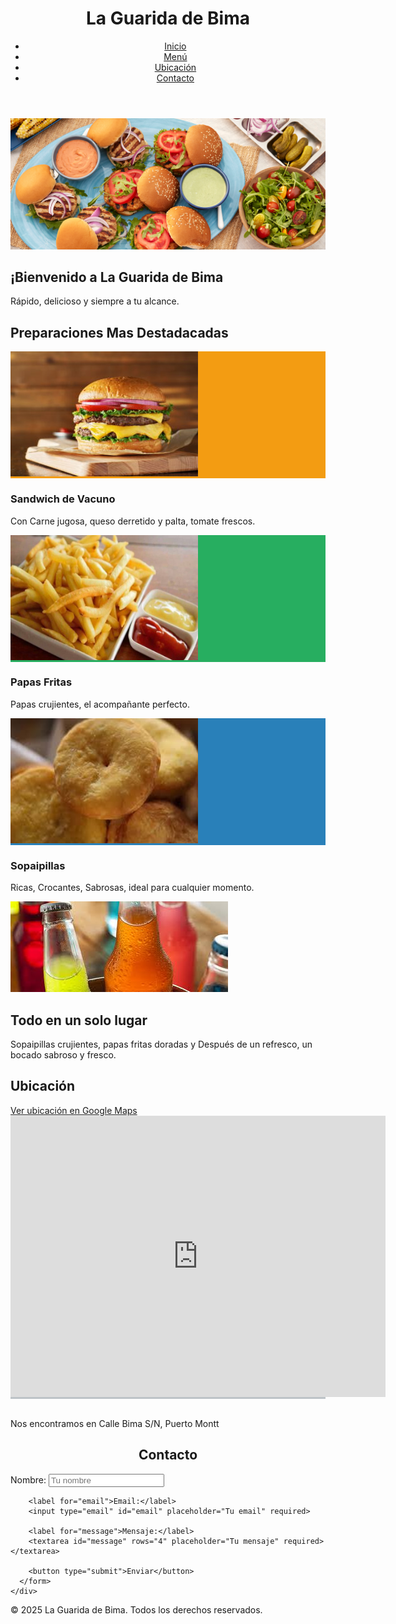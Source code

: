 <!DOCTYPE html>
<html lang="es">
<head>
  <meta charset="UTF-8">
  <meta name="viewport" content="width=device-width, initial-scale=1.0">
  <title>La Guarida de Bima Puerto Montt</title>
  <link rel="stylesheet" href="styles.css">
</head>
<body>
  <!-- Header y navegación -->
  <header>
    <div class="container header-container">
      <h1>La Guarida de Bima</h1>
      <nav>
        <ul>
          <li><a href="#hero">Inicio</a></li>
          <li><a href="#menu">Menú</a></li>
          <li><a href="#ubicacion">Ubicación</a></li>
          <li><a href="#contacto">Contacto</a></li>
        </ul>
      </nav>
    </div>
  </header>

  <!-- Sección Hero -->
  <section id="hero">
    <div class="hero-container">
      <!-- Placeholder para imagen principal -->
      <div class="hero-image">
        <img src="burger-food-sq.jpg" alt="">
      </div>
      <div class="hero-text">
        <h2>¡Bienvenido a La Guarida de Bima</h2>
        <p>Rápido, delicioso y siempre a tu alcance.</p>
      </div>
    </div>
  </section>

  <!-- Sección Menú -->
  <section id="menu">
    <div class="container">
      <h2>Preparaciones Mas Destadacadas</h2>
      <div class="menu-grid">
        <!-- Tarjeta de menú: Hamburguesa -->
        <div class="menu-item">
          <div class="img-placeholder" style="background-color: #f39c12;">
            <img src="burger-sm.jpeg" alt="">
          </div>
          <h3>Sandwich de Vacuno</h3>
          <p>Con Carne jugosa, queso derretido y palta, tomate frescos.</p>
        </div>
        <!-- Tarjeta de menú: Papas Fritas -->
        <div class="menu-item">
          <div class="img-placeholder" style="background-color: #27ae60;">
            <img src="papas-fritas-sm.jpg" width="300px" alt="q">
          </div>
          <h3>Papas Fritas</h3>
          <p>Papas crujientes, el acompañante perfecto.</p>
        </div>
        <!-- Tarjeta de menú: Batido -->
        <div class="menu-item">
          <div class="img-placeholder" style="background-color: #2980b9;">
            <img src="sopaipillas-sm.jpg" width="300" height="200" alt="">
          </div>
          <h3>Sopaipillas</h3>
          <p>Ricas, Crocantes, Sabrosas, ideal para cualquier momento.</p>
        </div>
      </div>
    </div>
  </section>

  <section id="hero">
    <div class="hero-container">
      <!-- Placeholder para imagen principal -->
      <div class="hero-image">
        <img src="refrescos-sm.jpg" alt="">
      </div>
      <div class="hero-text">
        <h2>Todo en un solo lugar</h2>
        <p>Sopaipillas crujientes, papas fritas doradas y Después de un refresco, un bocado sabroso y fresco.</p>
      </div>
    </div>
  </section>

  <!-- Sección Ubicación -->
  <section id="ubicacion">
    <div class="container">
      <h2>Ubicación</h2>
      <a href="https://www.google.cl/maps/place/La+Guarida+De+Bima/@-41.456447,-72.9611845,101m/data=!3m1!1e3!4m6!3m5!1s0x96183b0b6c76d169:0x1bb2bd7a98be66!8m2!3d-41.4564426!4d-72.9614788!16s%2Fg%2F11v3jtl0zg?entry=ttu&g_ep=EgoyMDI1MDEyOS4xIKXMDSoASAFQAw%3D%3D" target="_blank">Ver ubicación en Google Maps</a>
      <div class="map-placeholder" style="background-color: #bdc3c7;">
        <iframe src="https://www.google.com/maps/embed?pb=!1m14!1m8!1m3!1d2990.1980957803107!2d-72.961986780422!3d-41.456618637808425!3m2!1i1024!2i768!4f13.1!3m3!1m2!1s0x96183b0b6c76d169%3A0x1bb2bd7a98be66!2sLa%20Guarida%20De%20Bima!5e0!3m2!1ses!2scl!4v1738596227704!5m2!1ses!2scl" width="600" height="450" style="border:0;" allowfullscreen="" loading="lazy" referrerpolicy="no-referrer-when-downgrade"></iframe>  
    </div>
    <br>
      <p>Nos encontramos en Calle Bima S/N, Puerto Montt</p>
    </div>
  </section>

  <!-- Sección Contacto -->
  <section id="contacto">
    <div class="container">
     <center> <h2>Contacto</h2></center>
      <form>
        <label for="name">Nombre:</label>
        <input type="text" id="name" placeholder="Tu nombre" required>

        <label for="email">Email:</label>
        <input type="email" id="email" placeholder="Tu email" required>

        <label for="message">Mensaje:</label>
        <textarea id="message" rows="4" placeholder="Tu mensaje" required></textarea>

        <button type="submit">Enviar</button>
      </form>
    </div>
  </section>

  <!-- Footer -->
  <footer>
    <div class="container">
      <p>&copy; 2025 La Guarida de Bima. Todos los derechos reservados.</p>
    </div>
  </footer>
</body>
</html>
